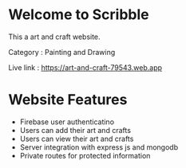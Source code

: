 # Welcome to Scribble

This a art and craft website.

Category : Painting and Drawing

Live link : https://art-and-craft-79543.web.app

# Website Features
- Firebase user authenticatino
- Users can add their art and crafts
- Users can view their art and crafts
- Server integration with express js and mongodb
- Private routes for protected information
